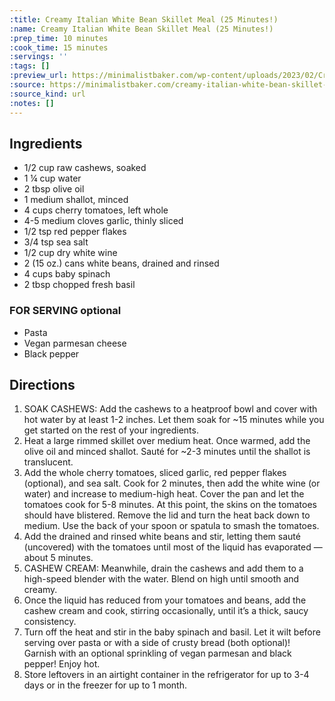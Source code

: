 ```yaml
---
:title: Creamy Italian White Bean Skillet Meal (25 Minutes!)
:name: Creamy Italian White Bean Skillet Meal (25 Minutes!)
:prep_time: 10 minutes
:cook_time: 15 minutes
:servings: ''
:tags: []
:preview_url: https://minimalistbaker.com/wp-content/uploads/2023/02/Creamy-Italian-White-Bean-Skillet-SQUARE-200x200.jpg
:source: https://minimalistbaker.com/creamy-italian-white-bean-skillet-meal/#wprm-recipe-container-107998
:source_kind: url
:notes: []
---
```


## Ingredients
- 1/2 cup raw cashews, soaked
- 1 ¼ cup water
- 2 tbsp olive oil
- 1 medium shallot, minced
- 4 cups cherry tomatoes, left whole
- 4-5 medium cloves garlic, thinly sliced
- 1/2 tsp red pepper flakes
- 3/4 tsp sea salt
- 1/2 cup dry white wine
- 2 (15 oz.) cans white beans, drained and rinsed
- 4 cups baby spinach
- 2 tbsp chopped fresh basil

### FOR SERVING optional
- Pasta
- Vegan parmesan cheese
- Black pepper


## Directions
1. SOAK CASHEWS: Add the cashews to a heatproof bowl and cover with hot water by at least 1-2 inches. Let them soak for ~15 minutes while you get started on the rest of your ingredients.
2. Heat a large rimmed skillet over medium heat. Once warmed, add the olive oil and minced shallot. Sauté for ~2-3 minutes until the shallot is translucent.
3. Add the whole cherry tomatoes, sliced garlic, red pepper flakes (optional), and sea salt. Cook for 2 minutes, then add the white wine (or water) and increase to medium-high heat. Cover the pan and let the tomatoes cook for 5-8 minutes. At this point, the skins on the tomatoes should have blistered. Remove the lid and turn the heat back down to medium. Use the back of your spoon or spatula to smash the tomatoes.
4. Add the drained and rinsed white beans and stir, letting them sauté (uncovered) with the tomatoes until most of the liquid has evaporated — about 5 minutes.
5. CASHEW CREAM: Meanwhile, drain the cashews and add them to a high-speed blender with the water. Blend on high until smooth and creamy.
6. Once the liquid has reduced from your tomatoes and beans, add the cashew cream and cook, stirring occasionally, until it’s a thick, saucy consistency.
7. Turn off the heat and stir in the baby spinach and basil. Let it wilt before serving over pasta or with a side of crusty bread (both optional)! Garnish with an optional sprinkling of vegan parmesan and black pepper! Enjoy hot.
8. Store leftovers in an airtight container in the refrigerator for up to 3-4 days or in the freezer for up to 1 month.
